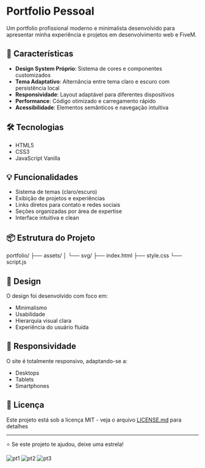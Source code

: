 # Portfolio Pessoal

Um portfolio profissional moderno e minimalista desenvolvido para apresentar minha experiência e projetos em desenvolvimento web e FiveM.

## 🚀 Características

- **Design System Próprio**: Sistema de cores e componentes customizados
- **Tema Adaptativo**: Alternância entre tema claro e escuro com persistência local
- **Responsividade**: Layout adaptável para diferentes dispositivos
- **Performance**: Código otimizado e carregamento rápido
- **Acessibilidade**: Elementos semânticos e navegação intuitiva

## 🛠️ Tecnologias

- HTML5
- CSS3
- JavaScript Vanilla

## 💡 Funcionalidades

- Sistema de temas (claro/escuro)
- Exibição de projetos e experiências
- Links diretos para contato e redes sociais
- Seções organizadas por área de expertise
- Interface intuitiva e clean

## 📦 Estrutura do Projeto

portfolio/
├── assets/
│ └── svg/
├── index.html
├── style.css
└── script.js


## 🎨 Design

O design foi desenvolvido com foco em:
- Minimalismo
- Usabilidade
- Hierarquia visual clara
- Experiência do usuário fluida

## 📱 Responsividade

O site é totalmente responsivo, adaptando-se a:
- Desktops
- Tablets
- Smartphones

## 📄 Licença

Este projeto está sob a licença MIT - veja o arquivo [LICENSE.md](LICENSE.md) para detalhes

---

⭐ Se este projeto te ajudou, deixe uma estrela!


![pt1](https://github.com/user-attachments/assets/01032691-a52b-4dcc-85f9-a5510911c002)
![pt2](https://github.com/user-attachments/assets/8f86af0f-e546-437c-a8c9-30e6e15ed32b)
![pt3](https://github.com/user-attachments/assets/dc0c1b0d-d926-4d71-b2d2-8e20c23e73a8)
